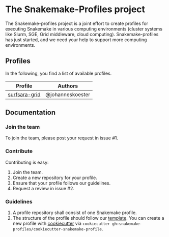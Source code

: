 # The Snakemake-Profiles project

The Snakemake-profiles project is a joint effort to create profiles for executing Snakemake in various computing environments (cluster systems like Slurm, SGE, Grid middleware, cloud computing). Snakemake-profiles has just started, and we need your help to support more computing environments.


## Profiles

In the following, you find a list of available profiles.

| Profile  | Authors |
| -------- |-------- |
| [surfsara-grid](https://github.com/snakemake-profiles/surfsara-grid) | @johanneskoester |


## Documentation

### Join the team

To join the team, please post your request in issue #1.

### Contribute

Contributing is easy:

1. Join the team.
2. Create a new repository for your profile.
3. Ensure that your profile follows our guidelines.
3. Request a review in issue #2.

### Guidelines

1. A profile repository shall consist of one Snakemake profile.
2. The structure of the profile should follow our [template](https://github.com/snakemake-workflows/cookiecutter-snakemake-profile). You can create a new profile with [cookiecutter](https://github.com/audreyr/cookiecutter) via `cookiecutter gh:snakemake-profiles/cookiecutter-snakemake-profile`.
